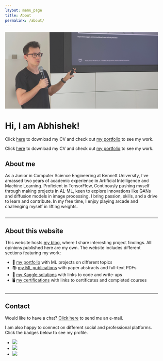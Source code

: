 ```yaml
---
layout: menu_page
title: About
permalink: /about/
---
```


<meta charset="UTF-8">

<div class="container">
  <div style="width:100%;height:0; padding-top:50%;position:relative;">
    <img src="../images/menu/photo_talks.jpg" style="width:100%; opacity:0.8; position:absolute; top:0; left:0">
  </div>  
  <div class="content">
    <h1>Hi, I am Abhishek!</h1>
    <p><span class="cover-desc" style="color:var(--page-desc-color)">Click <a href="https://github.com/Abhi2april/website01/blob/0863246427b5633f9353b73b72f7b4af1049629f/cv.pdf">here</a> to download my CV and check out <a href="https://abhi2april.github.io/website01/portfolio/">my portfolio</a> to see my work.</span></p>
  </div>
</div>

<p><span class="page-desc">Click <a href="https://github.com/Abhi2april/website01/blob/0863246427b5633f9353b73b72f7b4af1049629f/cv.pdf">here</a> to download my CV and check out <a href="https://kozodoi.me/portfolio/">my portfolio</a> to see my work.</span></p>


<!----------------------------------------------------------------------------->
## About me

As a Junior in Computer Science Engineering at Bennett University, I've amassed two years of academic experience in Artificial Intelligence and Machine Learning. Proficient in TensorFlow, Continously pushing myself through making projects in AL-ML, keen to explore innovations like GANs and diffusion models in image processing. I bring passion, skills, and a drive to learn and contribute.
In my free time, I enjoy playing arcade and challenging myself in lifting weights. 


<hr style="height:1px; visibility:hidden;" />
<hr style="height:1px;border-width:0;color:rgb(50,50,50);background-color:rgb(50,50,50)">

<!----------------------------------------------------------------------------->
## About this website

This website hosts [my blog](https://abhi2april.github.io/website01/blog/), where I share interesting project findings. All opinions published here are my own. The website includes different sections featuring my work:

- &#128193; [my portfolio](https://abhi2april.github.io/website01/portfolio/) with ML projects on different topics
- &#128218; [my ML publications](https://abhi2april.github.io/website01/papers/) with paper abstracts and full-text PDFs
- &#129351; [my Kaggle solutions](https://abhi2april.github.io/website01/kaggle/) with links to code and write-ups
- &#128421; [my certifications](https://abhi2april.github.io/website01/certifications/) with links to certificates and completed courses


<hr style="height:1px; visibility:hidden;" />
<hr style="height:1px;border-width:0;color:rgb(50,50,50);background-color:rgb(50,50,50)">


<!----------------------------------------------------------------------------->
## Contact

Would like to have a chat? <a href="abksingh2004@gmail.com">Click here</a> to send me an e-mail.

I am also happy to connect on different social and professional platforms. Click the badges below to see my profile.

<div class="social-links" align = "left">
  <ul class = "badge-list">
    <li><a href="https://www.linkedin.com/in/abhishek-singh202220260204/"><img src="https://img.shields.io/badge/-LinkedIn-306EA8?style=flat&logo=Linkedin&logoColor=white&link=https://www.linkedin.com/in/kozodoi/"/></a></li>
    <li><a href="https://www.kaggle.com/abhishekxsingh"><img src="https://img.shields.io/badge/-Kaggle-5DB0DB?style=flat&logo=Kaggle&logoColor=white&link=https://www.kaggle.com/kozodoi"/></a></li>
    <li><a href="https://github.com/Abhi2april"><img src="https://img.shields.io/badge/-GitHub-2F2F2F?style=flat&logo=github&logoColor=white&link=https://www.github.com/kozodoi"/></a></li>
<!--    <li><a href="https://scholar.google.com/citations?user=58tMuD0AAAAJ&amp;hl=en"><img src="https://img.shields.io/badge/-Google_Scholar-676767?style=flat&logo=google-scholar&logoColor=white&link=https://scholar.google.com/citations?user=58tMuD0AAAAJ&amp;hl=en"/></a></li> -->
  </ul>
</div>
